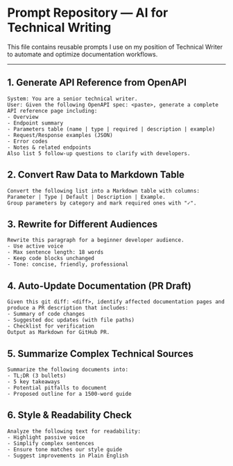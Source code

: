 # Prompt Repository — AI for Technical Writing

This file contains reusable prompts I use on my position of Technical Writer to automate and optimize documentation workflows.

---

## 1. Generate API Reference from OpenAPI

```text
System: You are a senior technical writer.  
User: Given the following OpenAPI spec: <paste>, generate a complete API reference page including:  
- Overview  
- Endpoint summary  
- Parameters table (name | type | required | description | example)  
- Request/Response examples (JSON)  
- Error codes  
- Notes & related endpoints  
Also list 5 follow-up questions to clarify with developers.
```

## 2. Convert Raw Data to Markdown Table

```text
Convert the following list into a Markdown table with columns: Parameter | Type | Default | Description | Example.  
Group parameters by category and mark required ones with "✓".
```

## 3. Rewrite for Different Audiences

```text
Rewrite this paragraph for a beginner developer audience.  
- Use active voice  
- Max sentence length: 18 words  
- Keep code blocks unchanged  
- Tone: concise, friendly, professional
```

## 4. Auto-Update Documentation (PR Draft)

```text
Given this git diff: <diff>, identify affected documentation pages and produce a PR description that includes:  
- Summary of code changes  
- Suggested doc updates (with file paths)  
- Checklist for verification  
Output as Markdown for GitHub PR.
```

## 5. Summarize Complex Technical Sources
   
```text
Summarize the following documents into:  
- TL;DR (3 bullets)  
- 5 key takeaways  
- Potential pitfalls to document  
- Proposed outline for a 1500-word guide
```

## 6. Style & Readability Check

```text
Analyze the following text for readability:  
- Highlight passive voice  
- Simplify complex sentences  
- Ensure tone matches our style guide  
- Suggest improvements in Plain English
```
